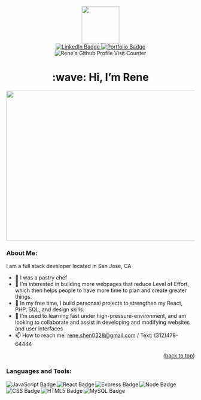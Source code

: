 <a name="readme-top"></a>
<!-- Free GIF from Giphy -->
<div id="header" align="center">
  <img src="https://media.giphy.com/media/iDvCzaRjNV61J5jtc0/giphy.gif" width="100" />
</div>

<!-- Create social badges -->
<div id="badges" align="center">
  <a href="https://www.linkedin.com/in/rene-shen-365b51145/">
    <img src="https://img.shields.io/badge/LinkedIn-blue?style=for-the-badge&logo=linkedin&logoColor=white" alt="LinkedIn Badge"/>
  </a>
  <a href="https://github.com/ReneShen/portfolio.git">
    <img src="https://img.shields.io/badge/portfolio-red?style=for-the-badge&logo=github&logoColor=white" alt="Portfolio Badge"/>
  </a>
</div>

<!-- Github visits -->
<div id="Visit Counter" align="center">
  <img src="https://komarev.com/ghpvc/?username=ReneShen&style=flat-square&color=blue" alt="Rene's Github Profile Visit Counter"/>
</div>

<div align="center">
  <h1>:wave: Hi, I’m Rene</h1>
</div>

<!-- Free GIF from Giphy -->
<div id="header" align="center">
  <img src="https://media.giphy.com/media/L1R1tvI9svkIWwpVYr/giphy.gif" width="700" height="400" />
</div>

<!-- About Me -->
### About Me:
I am a full stack developer located in San Jose, CA

- 🍰 I was a pastry chef
- 👀 I’m interested in building more webpages that reduce Level of Effort, which then helps people to have more time to plan and create greater things.
- 🌱 In my free time, I build personaal projects to strengthen my React, PHP, SQL, and design skills.
- 💞️ I’m used to learning fast under high-pressure-environment, and am looking to collaborate and assist in developing and modifying websites and user interfaces
- 📫 How to reach me: rene.shen0328@gmail.com / Text: (312)479-64444

<p align="right">(<a href="#readme-top">back to top</a>)</p>

<!-- Languages and Tools -->
### Languages and Tools:
<div>
  <img align="left" alt="JavaScript Badge" src="https://img.shields.io/badge/javascript-%23323330.svg?style=for-the-badge&logo=javascript&logoColor=%23F7DF1E"/> 
  <img align="left" alt="React Badge" src="https://img.shields.io/badge/react-%2320232a.svg?style=for-the-badge&logo=react&color=444&logoColor=%2361DAFB"/>
  <img align="left" alt="Express Badge" src="https://img.shields.io/badge/express.js-%23404d59.svg?style=for-the-badge&color=444&logo=express&logoColor=white"/>
  <img align="left" alt="Node Badge" src="https://img.shields.io/badge/node.js-6DA55F?style=for-the-badge&logo=node.js&color=444&logoColor=%2361DAFB"/>
  <img align="left" alt="CSS Badge" src="https://img.shields.io/badge/css3-wordmark.svg?style=for-the-badge&logo=css3&color=444&logoColor=white" />
  <img align="left" alt="HTML5 Badge" src="https://img.shields.io/badge/html5-original.svg?style=for-the-badge&logo=html5&color=444&logoColor=%2361DAFB" />
  <img align="left" alt="MySQL Badge" src="https://img.shields.io/badge/mysql-wordmark.svg?style=for-the-badge&logo=MySQL&color=444&logoColor=white"/>
</div>  

<!---
ReneShen/ReneShen is a ✨ special ✨ repository because its `README.md` (this file) appears on your GitHub profile.
You can click the Preview link to take a look at your changes.
--->
